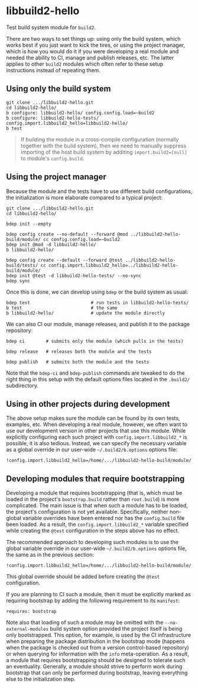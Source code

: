 # libbuild2-hello

Test build system module for `build2`.

There are two ways to set things up: using only the build system, which works
best if you just want to kick the tires, or using the project manager, which
is how you would do it if you were developing a real module and needed the
ability to CI, manage and publish releases, etc. The latter applies to other
`build2` modules which often refer to these setup instructions instead of
repeating them.


## Using only the build system

```
git clone .../libbuild2-hello.git
cd libbuild2-hello/
b configure: libbuild2-hello/ config.config.load=~build2
b configure: libbuild2-hello-tests/ config.import.libbuild2_hello=libbuild2-hello/
b test
```

> If building the module in a cross-compile configuration (normally together
> with the build system), then we need to manually suppress importing of the
> host build system by additing `import.build2=[null]` to module's
> `config.build`.


## Using the project manager

Because the module and the tests have to use different build configurations,
the initialization is more elaborate compared to a typical project:

```
git clone .../libbuild2-hello.git
cd libbuild2-hello/

bdep init --empty

bdep config create --no-default --forward @mod ../libbuild2-hello-build/module/ cc config.config.load=~build2
bdep init @mod -d libbuild2-hello/
b libbuild2-hello/

bdep config create --default --forward @test ../libbuild2-hello-build/tests/ cc config.import.libbuild2_hello=../libbuild2-hello-build/module/
bdep init @test -d libbuild2-hello-tests/ --no-sync
bdep sync
```

Once this is done, we can develop using `bdep` or the build system as usual:

```
bdep test                       # run tests in libbuild2-hello-tests/
b test                          # the same
b libbuild2-hello/              # update the module directly
```

We can also CI our module, manage releases, and publish it to the package
repository:

```
bdep ci        # submits only the module (which pulls in the tests)

bdep release   # releases both the module and the tests

bdep publish   # submits both the module and the tests
```

Note that the `bdep-ci` and `bdep-publish` commands are tweaked to do the
right thing in this setup with the default options files located in the
`.build2/` subdirectory.


## Using in other projects during development

The above setup makes sure the module can be found by its own tests, examples,
etc. When developing a real module, however, we often want to use our
development version in other projects that use this module. While explicitly
configuring each such project with `config.import.libbuild2_*` is possible, it
is also tedious. Instead, we can specify the necessary variable as a global
override in our user-wide `~/.build2/b.options` options file:

```
!config.import.libbuild2_hello=/home/.../libbuild2-hello-build/module/
```


## Developing modules that require bootstrapping

Developing a module that requires bootstrapping (that is, which must be loaded
in the project's `bootstrap.build` rather than `root.build`) is more
complicated. The main issue is that when such a module has to be loaded, the
project's configuration is not yet available. Specifically, neither non-global
variable overrides have been entered nor has the `config.build` file been
loaded. As a result, the `config.import.libbuild2_*` variable specified while
creating the `@test` configuration in the steps above has no effect.

The recommended approach to developing such modules is to use the global
variable override in our user-wide `~/.build2/b.options` options file, the
same as in the previous section:

```
!config.import.libbuild2_hello=/home/.../libbuild2-hello-build/module/
```

This global override should be added before creating the `@test`
configuration.

If you are planning to CI such a module, then it must be explicitly marked as
requiring bootstrap by adding the following requirement to its `manifest`:

```
requires: bootstrap
```

Note also that loading of such a module may be omitted with the
`--no-external-modules` build system option provided the project itself is
being only bootstrapped. This option, for example, is used by the CI
infrastructure when preparing the package distribution in the bootstrap mode
(happens when the package is checked out from a version control-based
repository) or when querying for information with the `info` meta-operation.
As a result, a module that requires bootstrapping should be designed to
tolerate such an eventuality. Generally, a module should strive to perform
work during bootstrap that can only be performed during bootstrap, leaving
everything else to the initialization step.
